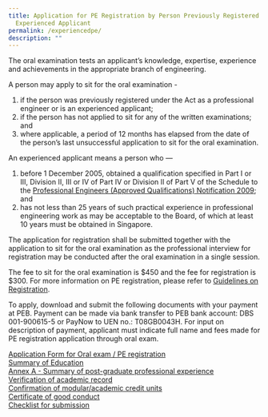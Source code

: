 ```yaml
---
title: Application for PE Registration by Person Previously Registered or
  Experienced Applicant
permalink: /experiencedpe/
description: ""
---
```

The oral examination tests an applicant’s knowledge, expertise, experience and achievements in the appropriate branch of engineering.  
  
A person may apply to sit for the oral examination -
1. if the person was previously registered under the Act as a professional engineer or is an experienced applicant; 
2.  if the person has not applied to sit for any of the written examinations; and  
3.  where applicable, a period of 12 months has elapsed from the date of the person’s last unsuccessful application to sit for the oral examination.  

An experienced applicant means a person who —  
1. before 1 December 2005, obtained a qualification specified in Part I or III, Division II, III or IV of Part IV or Division II of Part V of the Schedule to the [Professional Engineers (Approved Qualifications) Notification 2009](https://www.peb.gov.sg/actrules.aspx); and  
2. has not less than 25 years of such practical experience in professional engineering work as may be acceptable to the Board, of which at least 10 years must be obtained in Singapore.  
  
The application for registration shall be submitted together with the application to sit for the oral examination as the professional interview for registration may be conducted after the oral examination in a single session.  
  
The fee to sit for the oral examination is $450 and the fee for registration is $300. For more information on PE registration, please refer to [Guidelines on Registration](https://www.peb.gov.sg/Downloads/RegistrationasPE.pdf).

To apply, download and submit the following documents with your payment at PEB. Payment can be made via bank transfer to PEB bank account: DBS 001-900615-5 or PayNow to UEN no.: T08GB0043H. For input on description of payment, applicant must indicate full name and fees made for PE registration application through oral exam.  
  
[Application Form for Oral exam / PE registration](https://www.peb.gov.sg/Downloads/oral_application.xls)  
[Summary of Education](https://www.peb.gov.sg/Downloads/oral_summaryeducation.xls)  
[Annex A - Summary of post-graduate professional experience](https://www.peb.gov.sg/Downloads/oral_summaryprof.xls)  
[Verification of academic record](https://www.peb.gov.sg/Downloads/oral_verifyacademic.xls)  
[Confirmation of modular/academic credit units](https://www.peb.gov.sg/Downloads/oral_creditunit.xlsx)  
[Certificate of good conduct](https://www.peb.gov.sg/Downloads/oral_coc.xls)  
[Checklist for submission](https://www.peb.gov.sg/Downloads/oral_checklist.pdf)